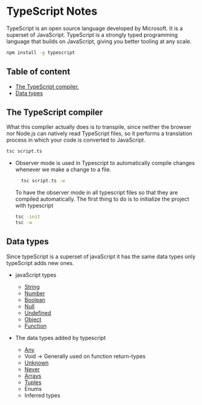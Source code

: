 # TypeScript Notes

TypeScript is an open source language developed by Microsoft. It is a superset of JavaScript. TypeScript is a strongly typed programming language that builds on JavaScript, giving you better tooling at any scale.

```bash
npm install -g typescript
```

## Table of content

- [The TypeScript compiler.](#the-typescript-compiler)
- [Data types](#data-types)

## The TypeScript compiler

What this compiler actually does is to transpile, since neither the browser nor Node.js can natively read TypeScript files, so it performs a translation process in which your code is converted to JavaScript.

```bash
tsc script.ts
```

- Observer mode is used in Typescript to automatically compile changes whenever we make a change to a file.

  ```bash
    tsc script.ts -w
  ```

  To have the observer mode in all typescript files so that they are compiled automatically. The first thing to do is to initialize the project with typescript

  ```bash
  tsc -init
  tsc -w
  ```

## Data types

Since typeScript is a superset of javaScript it has the same data types only typeScript adds new ones.

- javaScript types

  - [String](/typescript/data-types/javascript/string.ts)
  - [Number](/typescript/data-types/javascript/number.ts)
  - [Boolean](/typescript/data-types/javascript/boolean.ts)
  - [Null](/typescript/data-types/javascript/null.ts)
  - [Undefined](/typescript/data-types/javascript/undefined.ts)
  - [Object](/typescript/data-types/javascript/object.ts)
  - [Function](/typescript/data-types/javascript/functions.ts)

- The data types added by typescript

  - [Any](/typescript/data-types/typescript/any.ts)
  - Void -> Generally used on function return-types
  - [Unknown](/typescript/data-types/typescript/unknown.ts)
  - [Never](/typescript/data-types/typescript/never.ts)
  - [Arrays](/typescript/data-types/typescript/arrays.ts)
  - [Tuples](/typescript/data-types/typescript/tuples.ts)
  - Enums
  - Inferred types
